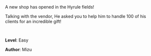 A new shop has opened in the Hyrule fields!

Talking with the vendor, He asked you to help him to handle 100 of his clients for an incredible gift!

<br>

**Level**: Easy

**Author**: Mizu
